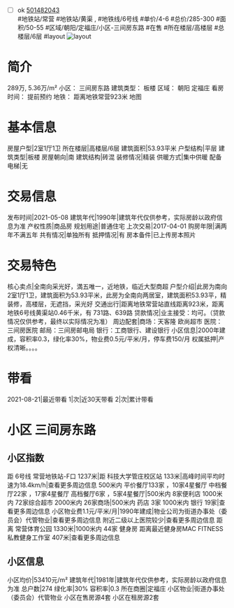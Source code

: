 - [ ] ok [501482043](https://bj.5i5j.com/ershoufang/501482043.html)  
 #地铁站/常营 #地铁站/黄渠 ,  #地铁线/6号线
#单价/4-6 #总价/285-300 #面积/50-55   #区域/朝阳/定福庄/小区-三间房东路 #在售 #所在楼层/高楼层 #总楼层/6层 #layout 
![layout](http://image2a.5i5j.com/bdir/layout/52372027fb7c4d2dad9078a0fec9965e.png_P5.jpg) 
# 简介 
 289万,  5.36万/m² 
小区： 三间房东路
建筑类型： 板楼
区域： 朝阳 定福庄
看房时间： 提前预约
地铁： 距离地铁常营923米 地图
# 基本信息 
 房屋户型|2室1厅1卫
所在楼层|高楼层/6层
建筑面积|53.93平米
户型结构|平层
建筑类型|板楼
房屋朝向|南
建筑结构|砖混
装修情况|精装
供暖方式|集中供暖
配备电梯|无
# 交易信息 
 发布时间|2021-05-08
建筑年代|1990年|建筑年代仅供参考，实际房龄以政府信息为准
产权性质|商品房
规划用途|普通住宅
上次交易|2017-04-01
购房年限|满两年不满五年
共有情况|单独所有
抵押情况|有
房本备件|已上传房本照片
# 交易特色 
 核心卖点|全南向采光好，満五唯一，近地铁，临近大型商超
户型介绍|此房为南向2室1厅1卫，建筑面积为53.93平米，此房为全南向两居室，建筑面积53.93平，精装修，高楼层，无遮挡，采光好
交通出行|距离地铁常营站直线距离923米，距离地铁6号线黄渠站0.46千米，有 731路、639路
贷款情况|业主接受：均可。（贷款情况仅供参考，最终以实际情况为准）
周边配套|商场：天客隆 欧尚超市 医院：三间房医院 邮局：三间房邮电局 银行：工商银行、建设银行
小区信息|2000年建成，容积率0.3，绿化率30%，物业费0.5元/平米/月，停车费150/月
权属抵押|产权清晰。。。。
# 带看 
 2021-08-21|最近带看	 1|次|近30天带看	 2|次|累计带看
# 小区 三间房东路
## 小区指数 
 距 6号线 常营地铁站-F口 1237米|距 科技大学管庄校区站 133米|高峰时间平均时速为18.4km/h|查看更多周边信息
500米内 平价餐厅133家 ，10家4星餐厅
中档餐厅22家 ，17家4星餐厅
高档餐厅6家 ，5家4星餐厅|500米内 8家便利店
1000米内 72家综合超市
2000米内 26家商场|500米内 药店 3家
1000米内 银行 19家|查看更多周边信息
小区物业费1.1元/平米/月|1990年建成|物业公司为街道办事处（委员会）代管物业|查看更多周边信息
附近二级以上医院较少|查看更多周边信息
距离 常营体育公园 1330米|1000米内 44家 健身房
距离最近健身房MAC FITNESS私教健身工作室 407米|查看更多周边信息
## 小区信息 
 小区均价|53410元/m²
建筑年代|1981年|建筑年代仅供参考，实际房龄以政府信息为准
总户数|274
绿化率|30%
容积率|0.3
所在商圈|定福庄
小区物业|街道办事处（委员会）代管物业
小区在售房源4套
小区在租房源2套
